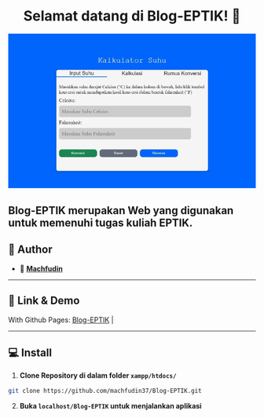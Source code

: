 <h1 align="center">Selamat datang di Blog-EPTIK! 👋</h1>

![User Interface](https://github.com/machfudin37/kalkulator-suhu/blob/main/images/user-interface.jpg)

Blog-EPTIK merupakan Web yang digunakan untuk memenuhi tugas kuliah EPTIK.
------------

## 🧑 Author

- 👤 <a href="https://github.com/machfudin37"> **Machfudin**</a>

------------

## 🔗 Link & Demo 

With Github Pages:  [Blog-EPTIK](https://machfudin37.github.io/Blog-EPTIK/) |


------------

## 💻 Install

1. **Clone Repository di dalam folder ```xampp/htdocs/```**
```bash
git clone https://github.com/machfudin37/Blog-EPTIK.git
```

2. **Buka ```localhost/Blog-EPTIK``` untuk menjalankan aplikasi**
